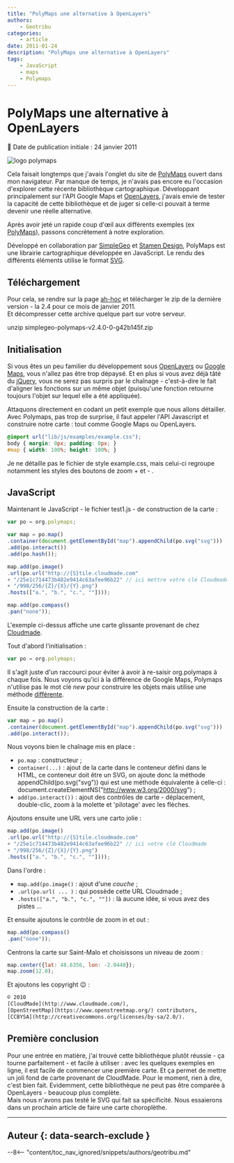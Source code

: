 ```yaml
---
title: "PolyMaps une alternative à OpenLayers"
authors:
    - Geotribu
categories:
    - article
date: 2011-01-24
description: "PolyMaps une alternative à OpenLayers"
tags:
    - JavaScript
    - maps
    - Polymaps
---
```


# PolyMaps une alternative à OpenLayers

:calendar: Date de publication initiale : 24 janvier 2011

![logo polymaps](https://cdn.geotribu.fr/img/logos-icones/logiciels_librairies/polymaps.png)

Cela faisait longtemps que j'avais l'onglet du site de [PolyMaps](http://polymaps.org/) ouvert dans mon navigateur. Par manque de temps, je n'avais pas encore eu l'occasion d'explorer cette récente bibliothèque cartographique. Développant principalement sur l'API Google Maps et [OpenLayers](https://openlayers.org/), j'avais envie de tester la capacité de cette bibliothèque et de juger si celle-ci pouvait à terme devenir une réelle alternative.  

Après avoir jeté un rapide coup d'œil aux différents exemples (ex [PolyMaps](http://polymaps.org/ex/)), passons concrètement à notre exploration.

Développé en collaboration par [SimpleGeo](http://simplegeo.com/) et [Stamen Design](http://stamen.com/), PolyMaps est une librairie cartographique développée en JavaScript. Le rendu des différents éléments utilise le format [SVG](https://fr.wikipedia.org/wiki/Scalable_Vector_Graphics).

## Téléchargement

Pour cela, se rendre sur la page [ah-hoc](http://polymaps.org/download.html) et télécharger le zip de la dernière version - la 2.4 pour ce mois de janvier 2011.  
Et décompresser cette archive quelque part sur votre serveur.

unzip simplegeo-polymaps-v2.4.0-0-g42b145f.zip

## Initialisation

Si vous êtes un peu familier du développement sous [OpenLayers](http://www.openlayers.org/) ou [Google Maps](http://code.google.com/intl/fr-FR/apis/maps/index.html), vous n'allez pas être trop dépaysé. Et en plus si vous avez déjà tâté du [jQuery](http://jquery.com/), vous ne serez pas surpris par le chaînage - c'est-à-dire le fait d'aligner les fonctions sur un même objet (puisqu'une fonction retourne toujours l'objet sur lequel elle a été appliquée).  

Attaquons directement en codant un petit exemple que nous allons détailler. Avec Polymaps, pas trop de surprise, il faut appeler l'API Javascript et construire notre carte : tout comme Google Maps ou OpenLayers.

```css
@import url("lib/js/examples/example.css");
body { margin: 0px; padding: 0px; }
#map { width: 100%; height: 100%; }  
```

Je ne détaille pas le fichier de style example.css, mais celui-ci regroupe notamment les styles des boutons de zoom + et - .  

## JavaScript

Maintenant le JavaScript - le fichier test1.js - de construction de la carte :

```js
var po = org.polymaps;

var map = po.map()  
.container(document.getElementById("map").appendChild(po.svg("svg")))  
.add(po.interact())  
.add(po.hash());

map.add(po.image()  
.url(po.url("http://{S}tile.cloudmade.com"  
+ "/25e1c714473b482e9414c63afee96b22" // ici mettre votre clé Cloudmade  
+ "/998/256/{Z}/{X}/{Y}.png")  
.hosts(["a.", "b.", "c.", ""])));

map.add(po.compass()  
.pan("none"));  
```

L'exemple ci-dessus affiche une carte glissante provenant de chez [Cloudmade](http://cloudmade.com/).  

Tout d'abord l'initialisation :

```js
var po = org.polymaps;  
```

Il s'agit juste d'un raccourci pour éviter à avoir à re-saisir org.polymaps à chaque fois. Nous voyons qu'ici à la différence de Google Maps, Polymaps n'utilise pas le mot clé *new* pour construire les objets mais utilise une méthode [différente](https://fr.wikipedia.org/wiki/Fabrique_(patron_de_conception)).  

Ensuite la construction de la carte :

```js
var map = po.map()  
.container(document.getElementById("map").appendChild(po.svg("svg")))  
.add(po.interact());  
```

Nous voyons bien le chaînage mis en place :

* `po.map` : constructeur ;
* `container(...)` : ajout de la carte dans le conteneur défini dans le HTML, ce conteneur doit être un SVG, on ajoute donc la méthode appendChild(po.svg("svg")) qui est une méthode équivalente à celle-ci : document.createElementNS("<http://www.w3.org/2000/svg>") ;
* `add(po.interact())` : ajout des contrôles de carte - déplacement, double-clic, zoom à la molette et 'pilotage' avec les flèches.

Ajoutons ensuite une URL vers une carto jolie :

```js
map.add(po.image()  
.url(po.url("http://{S}tile.cloudmade.com"  
+ "/25e1c714473b482e9414c63afee96b22" // ici votre clé Cloudmade  
+ "/998/256/{Z}/{X}/{Y}.png")  
.hosts(["a.", "b.", "c.", ""])));  
```

Dans l'ordre :

* `map.add(po.image()` : ajout d'une *couche* ;
* `.url(po.url( ... )` : qui possède cette URL Cloudmade ;
* `.hosts(["a.", "b.", "c.", ""])` : là aucune idée, si vous avez des pistes ...

Et ensuite ajoutons le contrôle de zoom in et out :

```js
map.add(po.compass()  
.pan("none"));  
```

Centrons la carte sur Saint-Malo et choisissons un niveau de zoom :

```js
map.center({lat: 48.6356, lon: -2.0448});  
map.zoom(12.0);  
```

Et ajoutons les copyright :wink: :

```txt
© 2010  
[CloudMade](http://www.cloudmade.com/),  
[OpenStreetMap](https://www.openstreetmap.org/) contributors,  
[CCBYSA](http://creativecommons.org/licenses/by-sa/2.0/).  
```

## Première conclusion

Pour une entrée en matière, j'ai trouvé cette bibliothèque plutôt réussie - ça tourne parfaitement - et facile à utiliser : avec les quelques exemples en ligne, il est facile de commencer une première carte. Et ça permet de mettre un joli fond de carte provenant de CloudMade. Pour le moment, rien à dire, c'est bien fait. Evidemment, cette bibliothèque ne peut pas être comparée à OpenLayers - beaucoup plus complète.  
Mais nous n'avons pas testé le SVG qui fait sa spécificité. Nous essaierons dans un prochain article de faire une carte choroplèthe.

----

## Auteur {: data-search-exclude }

--8<-- "content/toc_nav_ignored/snippets/authors/geotribu.md"
